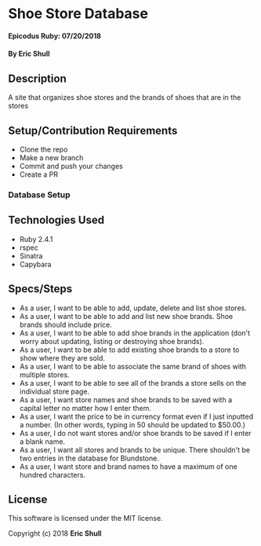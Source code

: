 # Shoe Store Database

#### Epicodus Ruby: 07/20/2018

#### By Eric Shull

## Description

A site that organizes shoe stores and the brands of shoes that are in the stores


## Setup/Contribution Requirements

* Clone the repo
* Make a new branch
* Commit and push your changes
* Create a PR

### Database Setup


## Technologies Used

* Ruby 2.4.1
* rspec
* Sinatra
* Capybara

## Specs/Steps

  * As a user, I want to be able to add, update, delete and list shoe stores.
  * As a user, I want to be able to add and list new shoe brands. Shoe brands should include price.
  * As a user, I want to be able to add shoe brands in the application (don't worry about updating, listing or destroying shoe brands).
  * As a user, I want to be able to add existing shoe brands to a store to show where they are sold.
  * As a user, I want to be able to associate the same brand of shoes with multiple stores.
  * As a user, I want to be able to see all of the brands a store sells on the individual store page.
  * As a user, I want store names and shoe brands to be saved with a capital letter no matter how I enter them.
  * As a user, I want the price to be in currency format even if I just inputted a number. (In other words, typing in 50 should be updated to $50.00.)
  * As a user, I do not want stores and/or shoe brands to be saved if I enter a blank name.
  * As a user, I want all stores and brands to be unique. There shouldn't be two entries in the database for Blundstone.
  * As a user, I want store and brand names to have a maximum of one hundred characters.


## License

This software is licensed under the MIT license.

Copyright (c) 2018 **Eric Shull**

